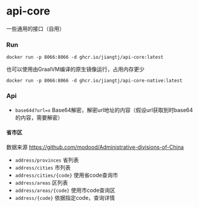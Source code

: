 # api-core
一些通用的接口（自用）

### Run

```shell
docker run -p 8066:8066 -d ghcr.io/jiangtj/api-core:latest
```

也可以使用由GraalVM编译的原生镜像运行，占用内存更少

```shell
docker run -p 8066:8066 -d ghcr.io/jiangtj/api-core-native:latest
```

### Api

- `base64d?url=x` Base64解密，解密url地址的内容（假设url获取到时base64的内容，需要解密）


#### 省市区

数据来源 https://github.com/modood/Administrative-divisions-of-China

- `address/provinces` 省列表
- `address/cities` 市列表
- `address/cities/{code}` 使用省code查询市
- `address/areas` 区列表
- `address/areas/{code}` 使用市code查询区
- `address/{code}` 依据指定code，查询详情
